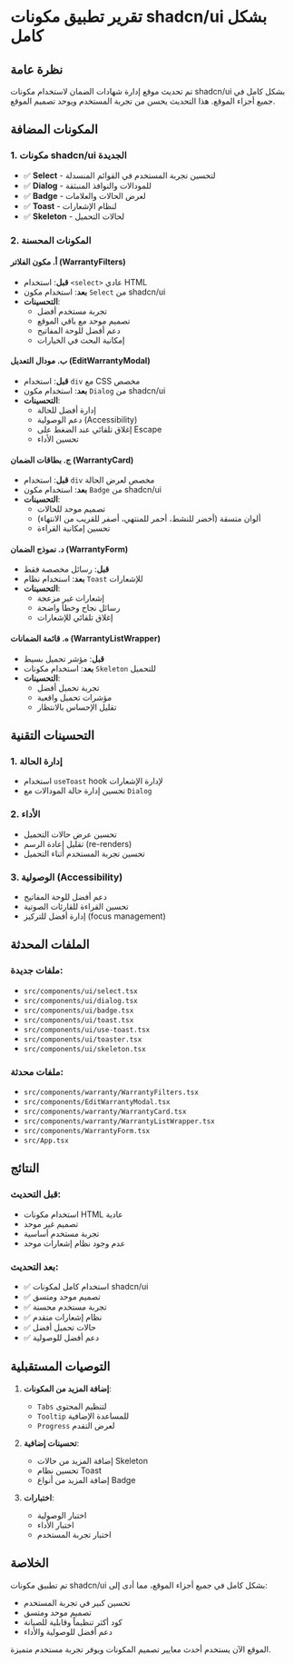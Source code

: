 # تقرير تطبيق مكونات shadcn/ui بشكل كامل

## نظرة عامة
تم تحديث موقع إدارة شهادات الضمان لاستخدام مكونات shadcn/ui بشكل كامل في جميع أجزاء الموقع. هذا التحديث يحسن من تجربة المستخدم ويوحد تصميم الموقع.

## المكونات المضافة

### 1. مكونات shadcn/ui الجديدة
- ✅ **Select** - لتحسين تجربة المستخدم في القوائم المنسدلة
- ✅ **Dialog** - للمودالات والنوافذ المنبثقة
- ✅ **Badge** - لعرض الحالات والعلامات
- ✅ **Toast** - لنظام الإشعارات
- ✅ **Skeleton** - لحالات التحميل

### 2. المكونات المحسنة

#### أ. مكون الفلاتر (WarrantyFilters)
- **قبل**: استخدام `<select>` عادي HTML
- **بعد**: استخدام مكون `Select` من shadcn/ui
- **التحسينات**:
  - تجربة مستخدم أفضل
  - تصميم موحد مع باقي الموقع
  - دعم أفضل للوحة المفاتيح
  - إمكانية البحث في الخيارات

#### ب. مودال التعديل (EditWarrantyModal)
- **قبل**: استخدام `div` مع CSS مخصص
- **بعد**: استخدام مكون `Dialog` من shadcn/ui
- **التحسينات**:
  - إدارة أفضل للحالة
  - دعم الوصولية (Accessibility)
  - إغلاق تلقائي عند الضغط على Escape
  - تحسين الأداء

#### ج. بطاقات الضمان (WarrantyCard)
- **قبل**: استخدام `div` مخصص لعرض الحالة
- **بعد**: استخدام مكون `Badge` من shadcn/ui
- **التحسينات**:
  - تصميم موحد للحالات
  - ألوان متسقة (أخضر للنشط، أحمر للمنتهي، أصفر للقريب من الانتهاء)
  - تحسين إمكانية القراءة

#### د. نموذج الضمان (WarrantyForm)
- **قبل**: رسائل مخصصة فقط
- **بعد**: استخدام نظام `Toast` للإشعارات
- **التحسينات**:
  - إشعارات غير مزعجة
  - رسائل نجاح وخطأ واضحة
  - إغلاق تلقائي للإشعارات

#### ه. قائمة الضمانات (WarrantyListWrapper)
- **قبل**: مؤشر تحميل بسيط
- **بعد**: استخدام مكونات `Skeleton` للتحميل
- **التحسينات**:
  - تجربة تحميل أفضل
  - مؤشرات تحميل واقعية
  - تقليل الإحساس بالانتظار

## التحسينات التقنية

### 1. إدارة الحالة
- استخدام `useToast` hook لإدارة الإشعارات
- تحسين إدارة حالة المودالات مع `Dialog`

### 2. الأداء
- تحسين عرض حالات التحميل
- تقليل إعادة الرسم (re-renders)
- تحسين تجربة المستخدم أثناء التحميل

### 3. الوصولية (Accessibility)
- دعم أفضل للوحة المفاتيح
- تحسين القراءة للقارئات الصوتية
- إدارة أفضل للتركيز (focus management)

## الملفات المحدثة

### ملفات جديدة:
- `src/components/ui/select.tsx`
- `src/components/ui/dialog.tsx`
- `src/components/ui/badge.tsx`
- `src/components/ui/toast.tsx`
- `src/components/ui/use-toast.tsx`
- `src/components/ui/toaster.tsx`
- `src/components/ui/skeleton.tsx`

### ملفات محدثة:
- `src/components/warranty/WarrantyFilters.tsx`
- `src/components/EditWarrantyModal.tsx`
- `src/components/warranty/WarrantyCard.tsx`
- `src/components/warranty/WarrantyListWrapper.tsx`
- `src/components/WarrantyForm.tsx`
- `src/App.tsx`

## النتائج

### قبل التحديث:
- استخدام مكونات HTML عادية
- تصميم غير موحد
- تجربة مستخدم أساسية
- عدم وجود نظام إشعارات موحد

### بعد التحديث:
- ✅ استخدام كامل لمكونات shadcn/ui
- ✅ تصميم موحد ومتسق
- ✅ تجربة مستخدم محسنة
- ✅ نظام إشعارات متقدم
- ✅ حالات تحميل أفضل
- ✅ دعم أفضل للوصولية

## التوصيات المستقبلية

1. **إضافة المزيد من المكونات**:
   - `Tabs` لتنظيم المحتوى
   - `Tooltip` للمساعدة الإضافية
   - `Progress` لعرض التقدم

2. **تحسينات إضافية**:
   - إضافة المزيد من حالات Skeleton
   - تحسين نظام Toast
   - إضافة المزيد من أنواع Badge

3. **اختبارات**:
   - اختبار الوصولية
   - اختبار الأداء
   - اختبار تجربة المستخدم

## الخلاصة

تم تطبيق مكونات shadcn/ui بشكل كامل في جميع أجزاء الموقع، مما أدى إلى:
- تحسين كبير في تجربة المستخدم
- تصميم موحد ومتسق
- كود أكثر تنظيماً وقابلية للصيانة
- دعم أفضل للوصولية والأداء

الموقع الآن يستخدم أحدث معايير تصميم المكونات ويوفر تجربة مستخدم متميزة.
